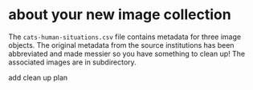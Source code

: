 # about your new image collection

The `cats-human-situations.csv` file contains metadata for three image objects.
The original metadata from the source institutions has been abbreviated and made
messier so you have something to clean up! The associated images are in subdirectory.

add clean up plan